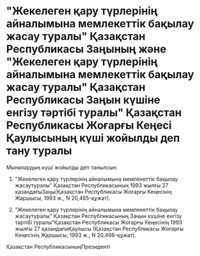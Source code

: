 # "Жекелеген қару түрлерінің айналымына мемлекеттік бақылау жасау туралы" Қазақстан Республикасы Заңының және "Жекелеген қару түрлерінің айналымына мемлекеттік бақылау жасау туралы" Қазақстан Республикасы Заңын күшіне енгізу тәртібі туралы" Қазақстан Республикасы Жоғарғы Кеңесі Қаулысының күші жойылды деп тану туралы

Мыналардың күші жойылды деп танылсын:

1. "Жекелеген қару түрлерінің айналымына мемлекеттік бақылау жасаутуралы" Қазақстан Республикасының 1993 жылғы 27 қазандағыЗаңы(Қазақстан Республикасы Жоғарғы Кеңесінің Жаршысы, 1993 ж., N 20,465-құжат).

2. "Жекелеген қару түрлерінің айналымына мемлекеттік бақылау жасаутуралы" Қазақстан Республикасының Заңын күшіне енгізу тәртібі туралы"Қазақстан Республикасы Жоғарғы Кеңесінің 1993 жылғы 27 қазандағыҚаулысы (Қазақстан Республикасы Жоғарғы Кеңесінің Жаршысы, 1993 ж., N 20,466-құжат).

Қазақстан РеспубликасыныңПрезиденті

